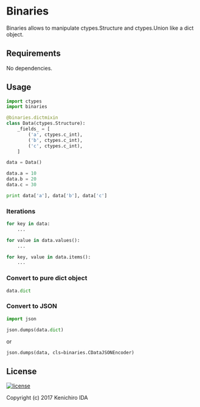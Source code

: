 # Binaries

Binaries allows to manipulate ctypes.Structure and ctypes.Union like a dict object.

## Requirements

No dependencies.

## Usage

```python
import ctypes
import binaries

@binaries.dictmixin
class Data(ctypes.Structure):
    _fields_ = [
        ('a', ctypes.c_int),
        ('b', ctypes.c_int),
        ('c', ctypes.c_int),
    ]

data = Data()

data.a = 10
data.b = 20
data.c = 30

print data['a'], data['b'], data['c']

```

### Iterations

```python
for key in data:
    ...
```

```python
for value in data.values():
    ...
```

```python
for key, value in data.items():
    ...
```

### Convert to pure dict object

```python
data.dict
```

### Convert to JSON

```python
import json

json.dumps(data.dict)
```

or

```python
json.dumps(data, cls=binaries.CDataJSONEncoder)
```

## License

[![license](https://img.shields.io/github/license/rinatz/binaries.svg)](https://github.com/rinatz/binaries/blob/master/LICENSE)

Copyright (c) 2017 Kenichiro IDA
